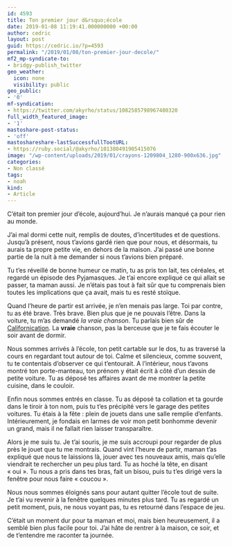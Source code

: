 ```yaml
---
id: 4593
title: Ton premier jour d&rsquo;école
date: 2019-01-08 11:19:41.000000000 +00:00
author: cedric
layout: post
guid: https://cedric.io/?p=4593
permalink: "/2019/01/08/ton-premier-jour-decole/"
mf2_mp-syndicate-to:
- bridgy-publish_twitter
geo_weather:
  icon: none
  visibility: public
geo_public:
- '0'
mf-syndication:
- https://twitter.com/akyrho/status/1082585798967480320
full_width_featured_image:
- '1'
mastoshare-post-status:
- 'off'
mastoshareshare-lastSuccessfullTootURL:
- https://ruby.social/@akyrho/101380491905415076
image: "/wp-content/uploads/2019/01/crayons-1209804_1280-900x636.jpg"
categories:
- Non classé
tags:
- noah
kind:
- Article
---
```

C&rsquo;était ton premier jour d&rsquo;école, aujourd&rsquo;hui. Je n&rsquo;aurais manqué ça pour rien au monde.

J&rsquo;ai mal dormi cette nuit, remplis de doutes, d&rsquo;incertitudes et de questions. Jusqu&rsquo;à présent, nous t&rsquo;avions gardé rien que pour nous, et désormais, tu aurais ta propre petite vie, en dehors de la maison. J&rsquo;ai passé une bonne partie de la nuit à me demander si nous t&rsquo;avions bien préparé.

Tu t&rsquo;es réveillé de bonne humeur ce matin, tu as pris ton lait, tes céréales, et regardé un épisode des Pyjamasques. Je t&rsquo;ai encore expliqué ce qui allait se passer, ta maman aussi. Je n&rsquo;étais pas tout à fait sûr que tu comprenais bien toutes les implications que ça avait, mais tu es resté stoïque.

Quand l&rsquo;heure de partir est arrivée, je n&rsquo;en menais pas large. Toi par contre, tu as été brave. Très brave. Bien plus que je ne pouvais l&rsquo;être. Dans la voiture, tu m&rsquo;as demandé <cite>la vraie chanson</cite>. Tu parlais bien sûr de [Californication](https://cedric.io/2018/11/06/4311/). La **vraie** chanson, pas la berceuse que je te fais écouter le soir avant de dormir.

Nous sommes arrivés à l&rsquo;école, ton petit cartable sur le dos, tu as traversé la cours en regardant tout autour de toi. Calme et silencieux, comme souvent, tu te contentais d&rsquo;observer ce qui t&rsquo;entourait. A l&rsquo;intérieur, nous t&rsquo;avons montré ton porte-manteau, ton prénom y était écrit à côté d&rsquo;un dessin de petite voiture. Tu as déposé tes affaires avant de me montrer la petite cuisine, dans le couloir.

Enfin nous sommes entrés en classe. Tu as déposé ta collation et ta gourde dans le tiroir à ton nom, puis tu t&rsquo;es précipité vers le garage des petites voitures. Tu étais à la fête : plein de jouets dans une salle remplie d&rsquo;enfants. Intérieurement, je fondais en larmes de voir mon petit bonhomme devenir un grand, mais il ne fallait rien laisser transparaître.

Alors je me suis tu. Je t&rsquo;ai souris, je me suis accroupi pour regarder de plus près le jouet que tu me montrais. Quand vint l&rsquo;heure de partir, maman t&rsquo;as expliqué que nous te laissions là, jouer avec tes nouveaux amis, mais qu&rsquo;elle viendrait te rechercher un peu plus tard. Tu as hoché la tête, en disant « oui ». Tu nous a pris dans tes bras, fait un bisou, puis tu t&rsquo;es dirigé vers la fenêtre pour nous faire « coucou ».

Nous nous sommes éloignés sans pour autant quitter l&rsquo;école tout de suite. Je t&rsquo;ai vu revenir à la fenêtre quelques minutes plus tard. Tu as regardé un petit moment, puis, ne nous voyant pas, tu es retourné dans l&rsquo;espace de jeu.

C&rsquo;était un moment dur pour ta maman et moi, mais bien heureusement, il a semblé bien plus facile pour toi. J&rsquo;ai hâte de rentrer à la maison, ce soir, et de t&rsquo;entendre me raconter ta journée.

&nbsp;